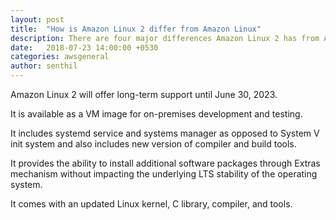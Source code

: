 ```yaml
---
layout: post
title:  "How is Amazon Linux 2 differ from Amazon Linux"
description: There are four major differences Amazon Linux 2 has from Amazon Linux:.
date:   2018-07-23 14:00:00 +0530
categories: awsgeneral
author: senthil
---
```


Amazon Linux 2 will offer long-term support until June 30, 2023.

It is available as a VM image for on-premises development and testing.

It includes systemd service and systems manager as opposed to System V init system and also includes new version of compiler and build tools.

It provides the ability to install additional software packages through Extras mechanism without impacting the underlying LTS stability of the operating system.  

It comes with an updated Linux kernel, C library, compiler, and tools.